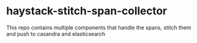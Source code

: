 # haystack-stitch-span-collector

This repo contains multiple components that handle the spans, stitch them and push to casandra and elasticsearch
